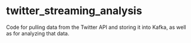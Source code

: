 # twitter_streaming_analysis
Code for pulling data from the Twitter API and storing it into Kafka, as well as for analyzing that data.
